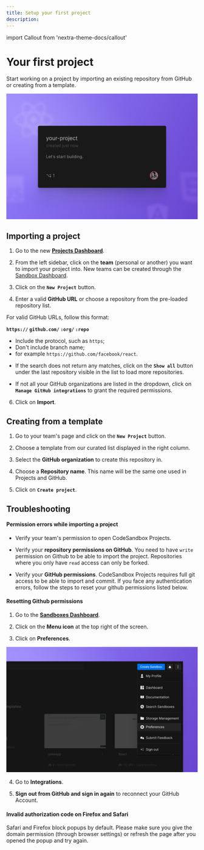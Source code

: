 ```yaml
---
title: Setup your first project
description:
---
```


import Callout from 'nextra-theme-docs/callout'

# Your first project

Start working on a project by importing an existing repository from GitHub or creating from a template.

![Your First Project](../images/first-project.jpg)
    
## Importing a project

1. Go to the new **[Projects Dashboard](https://codesandbox.io/p/dashboard)**.

2. From the left sidebar, click on the **team** (personal or another) you want to import your project into. New teams can be created through the [Sandbox Dashboard](https://codesandbox.io/dashboard).
  
3. Click on the **`New Project`** button.
    
4. Enter a valid **GitHub URL** or choose a repository from the pre-loaded repository list. 

<Callout emoji="→">
For valid GitHub URLs, follow this format:

**`https://` `github.com/` `:org/` `:repo`**
- Include the protocol, such as `https`;
- Don't include branch name;
- for example `https://github.com/facebook/react`.
</Callout>

- If the search does not return any matches, click on the **`Show all`** button under the last repository visible in the list to load more repositories.

- If not all your GitHub organizations are listed in the dropdown, click on **`Manage GitHub integrations`** to grant the required permissions.
 
6. Click on **Import**. 

## Creating from a template

1. Go to your team's page and click on the **`New Project`** button.
    
1. Choose a template from our curated list displayed in the right column.
 
1. Select the **GitHub organization** to create this repository in.

1. Choose a **Repository name**. This name will be the same one used in Projects and GitHub.

1. Click on **`Create project`**.


## Troubleshooting
   
#### **Permission errors while importing a project**
    
- Verify your team's permission to open CodeSandbox Projects.

- Verify your **repository permissions on GitHub**. 
You need to have `write` permission on Github to be able to import the project. Repositories where you only have `read` access can only be forked.

- Verify your **GitHub permissions**. 
CodeSandbox Projects requires full git access to be able to import and commit. If you face any  authentication errors, follow the steps to reset your github permissions listed below.
    
    
#### **Resetting Github permissions**

1. Go to the **[Sandboxes Dashboard](https://codesandbox.io/dashboard)**.

1. Click on the **Menu icon** at the top right of the screen.

1. Click on **Preferences**.

![Preferences Dropdown Menu Point on CodeSandbox Dashboard](../images/menu-preferences.png)
  
4. Go to **Integrations**. 

5. **Sign out from GitHub and sign in again** to reconnect your GitHub Account. 
  
#### **Invalid authorization code on Firefox and Safari**
    
Safari and Firefox block popups by default. Please make sure you give the domain permission (through browser settings) or refresh the page after you opened the popup and try again.


    
    